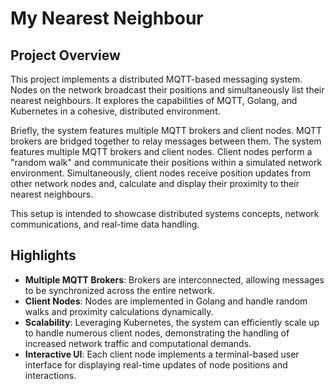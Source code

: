 # My Nearest Neighbour

## Project Overview

This project implements a distributed MQTT-based messaging system. Nodes on the
network broadcast their positions and simultaneously list their nearest
neighbours. It explores the capabilities of MQTT, Golang, and Kubernetes in a
cohesive, distributed environment.

Briefly, the system features multiple MQTT brokers and client nodes. MQTT
brokers are bridged together to relay messages between them. The system features
multiple MQTT brokers and client nodes. Client nodes perform a "random walk" and
communicate their positions within a simulated network environment.
Simultaneously, client nodes receive position updates from other network nodes
and, calculate and display their proximity to their nearest neighbours.

This setup is intended to showcase distributed systems concepts, network
communications, and real-time data handling.

## Highlights

- **Multiple MQTT Brokers**: Brokers are interconnected, allowing messages to be
  synchronized across the entire network.
- **Client Nodes**: Nodes are implemented in Golang and handle random walks and
  proximity calculations dynamically.
- **Scalability**: Leveraging Kubernetes, the system can efficiently scale up to
  handle numerous client nodes, demonstrating the handling of increased network
  traffic and computational demands.
- **Interactive UI**: Each client node implements a terminal-based user
  interface for displaying real-time updates of node positions and interactions.
